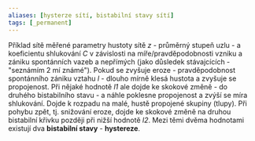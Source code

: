 ```yaml
---
aliases: [hysterze sítí, bistabilní stavy sítí]
tags: [_permanent]
---
```


Příklad sítě měřené parametry hustoty sítě *z* - průměrný stupeň uzlu - a koeficientu shlukování *C* v závislosti na míře/pravděpodobnosti vzniku a zániku spontánních vazeb a nepřímých (jako důsledek stávajcících - "seznámím 2 mí známé").
Pokud se zvyšuje eroze - pravděpodobnost spontánního zániku vztahu *l* - dlouho mírně klesá hustota a zvyšuje se propojenost. Při nějaké hodnotě *l1* ale dojde ke skokové změně - do druhého bistabilního stavu - a náhle poklesne propojenost a zvýší se míra shlukování. Dojde k rozpadu na malé, hustě propojené skupiny (tlupy). Při pohybu zpět, tj. snižování eroze, dojde ke skokové změně na druhou bistabilní křivku později při nižší hodnotě *l2*.
Mezi těmi dvěma hodnotami existují dva **bistabilní stavy** - **hystereze**.
